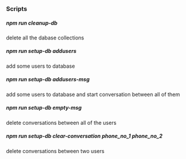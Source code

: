 ### Scripts

##### npm run cleanup-db
delete all the dabase collections

##### npm run setup-db addusers
add some users to database

##### npm run setup-db addusers-msg
add some users to database and start conversation between all of them

##### npm run setup-db empty-msg
delete conversations between all of the users

##### npm run setup-db clear-conversation phone_no_1 phone_no_2
delete conversations between two users


